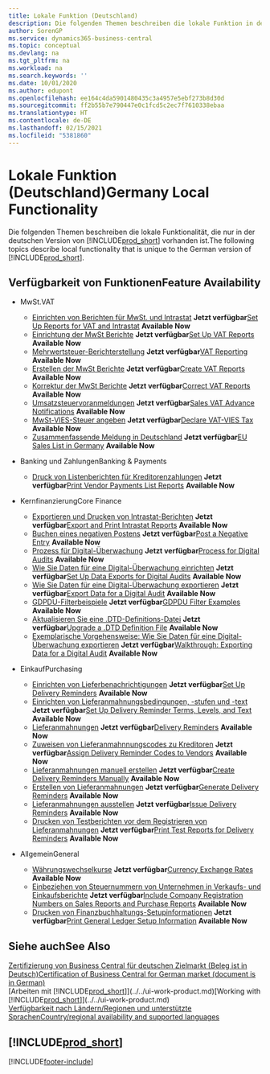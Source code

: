 ```yaml
---
title: Lokale Funktion (Deutschland)
description: Die folgenden Themen beschreiben die lokale Funktion in der deutschen Version von Business Central.
author: SorenGP
ms.service: dynamics365-business-central
ms.topic: conceptual
ms.devlang: na
ms.tgt_pltfrm: na
ms.workload: na
ms.search.keywords: ''
ms.date: 10/01/2020
ms.author: edupont
ms.openlocfilehash: ee164c4da5901480435c3a4957e5ebf273b8d30d
ms.sourcegitcommit: ff2b55b7e790447e0c1fcd5c2ec7f7610338ebaa
ms.translationtype: HT
ms.contentlocale: de-DE
ms.lasthandoff: 02/15/2021
ms.locfileid: "5381860"
---
```

# <a name="germany-local-functionality"></a><span data-ttu-id="0f060-103">Lokale Funktion (Deutschland)</span><span class="sxs-lookup"><span data-stu-id="0f060-103">Germany Local Functionality</span></span>

<span data-ttu-id="0f060-104">Die folgenden Themen beschreiben die lokale Funktionalität, die nur in der deutschen Version von [!INCLUDE[prod_short](../../includes/prod_short.md)] vorhanden ist.</span><span class="sxs-lookup"><span data-stu-id="0f060-104">The following topics describe local functionality that is unique to the German version of [!INCLUDE[prod_short](../../includes/prod_short.md)].</span></span>  

## <a name="feature-availability"></a><span data-ttu-id="0f060-105">Verfügbarkeit von Funktionen</span><span class="sxs-lookup"><span data-stu-id="0f060-105">Feature Availability</span></span>

* <span data-ttu-id="0f060-106">MwSt.</span><span class="sxs-lookup"><span data-stu-id="0f060-106">VAT</span></span>
    * <span data-ttu-id="0f060-107">[Einrichten von Berichten für MwSt. und Intrastat](how-to-set-up-reports-for-vat-and-intrastat.md) **Jetzt verfügbar**</span><span class="sxs-lookup"><span data-stu-id="0f060-107">[Set Up Reports for VAT and Intrastat](how-to-set-up-reports-for-vat-and-intrastat.md) **Available Now**</span></span>
    * <span data-ttu-id="0f060-108">[Einrichtung der MwSt Berichte](how-to-set-up-vat-reports.md) **Jetzt verfügbar**</span><span class="sxs-lookup"><span data-stu-id="0f060-108">[Set Up VAT Reports](how-to-set-up-vat-reports.md) **Available Now**</span></span>
    * <span data-ttu-id="0f060-109">[Mehrwertsteuer-Berichterstellung](vat-reporting.md) **Jetzt verfügbar**</span><span class="sxs-lookup"><span data-stu-id="0f060-109">[VAT Reporting](vat-reporting.md) **Available Now**</span></span>
    * <span data-ttu-id="0f060-110">[Erstellen der MwSt Berichte](how-to-create-vat-reports.md) **Jetzt verfügbar**</span><span class="sxs-lookup"><span data-stu-id="0f060-110">[Create VAT Reports](how-to-create-vat-reports.md) **Available Now**</span></span>
    * <span data-ttu-id="0f060-111">[Korrektur der MwSt Berichte](how-to-correct-vat-reports.md) **Jetzt verfügbar**</span><span class="sxs-lookup"><span data-stu-id="0f060-111">[Correct VAT Reports](how-to-correct-vat-reports.md) **Available Now**</span></span>
    * <span data-ttu-id="0f060-112">[Umsatzsteuervoranmeldungen](how-to-set-up-and-export-sales-vat-advance-notifications.md) **Jetzt verfügbar**</span><span class="sxs-lookup"><span data-stu-id="0f060-112">[Sales VAT Advance Notifications](how-to-set-up-and-export-sales-vat-advance-notifications.md) **Available Now**</span></span>
    * <span data-ttu-id="0f060-113">[MwSt-VIES-Steuer angeben](how-to-declare-vat-vies-tax.md) **Jetzt verfügbar**</span><span class="sxs-lookup"><span data-stu-id="0f060-113">[Declare VAT-VIES Tax](how-to-declare-vat-vies-tax.md) **Available Now**</span></span>
    * <span data-ttu-id="0f060-114">[Zusammenfassende Meldung in Deutschland](eu-sales-list-in-germany.md) **Jetzt verfügbar**</span><span class="sxs-lookup"><span data-stu-id="0f060-114">[EU Sales List in Germany](eu-sales-list-in-germany.md) **Available Now**</span></span>

* <span data-ttu-id="0f060-115">Banking und Zahlungen</span><span class="sxs-lookup"><span data-stu-id="0f060-115">Banking & Payments</span></span>
    * <span data-ttu-id="0f060-116">[Druck von Listenberichten für Kreditorenzahlungen](how-to-print-vendor-payments-list-reports.md) **Jetzt verfügbar**</span><span class="sxs-lookup"><span data-stu-id="0f060-116">[Print Vendor Payments List Reports](how-to-print-vendor-payments-list-reports.md) **Available Now**</span></span>

* <span data-ttu-id="0f060-117">Kernfinanzierung</span><span class="sxs-lookup"><span data-stu-id="0f060-117">Core Finance</span></span>
    * <span data-ttu-id="0f060-118">[Exportieren und Drucken von Intrastat-Berichten](how-to-export-and-print-intrastat-reports.md) **Jetzt verfügbar**</span><span class="sxs-lookup"><span data-stu-id="0f060-118">[Export and Print Intrastat Reports](how-to-export-and-print-intrastat-reports.md) **Available Now**</span></span>
    * <span data-ttu-id="0f060-119">[Buchen eines negativen Postens](how-to-post-a-negative-entry.md) **Jetzt verfügbar**</span><span class="sxs-lookup"><span data-stu-id="0f060-119">[Post a Negative Entry](how-to-post-a-negative-entry.md) **Available Now**</span></span>
    * <span data-ttu-id="0f060-120">[Prozess für Digital-Überwachung](process-for-digital-audits.md) **Jetzt verfügbar**</span><span class="sxs-lookup"><span data-stu-id="0f060-120">[Process for Digital Audits](process-for-digital-audits.md) **Available Now**</span></span>
    * <span data-ttu-id="0f060-121">[Wie Sie Daten für eine Digital-Überwachung einrichten](how-to-set-up-data-exports-for-digital-audits.md) **Jetzt verfügbar**</span><span class="sxs-lookup"><span data-stu-id="0f060-121">[Set Up Data Exports for Digital Audits](how-to-set-up-data-exports-for-digital-audits.md) **Available Now**</span></span>
    * <span data-ttu-id="0f060-122">[Wie Sie Daten für eine Digital-Überwachung exportieren](how-to-export-data-for-a-digital-audit.md) **Jetzt verfügbar**</span><span class="sxs-lookup"><span data-stu-id="0f060-122">[Export Data for a Digital Audit](how-to-export-data-for-a-digital-audit.md) **Available Now**</span></span>
    * <span data-ttu-id="0f060-123">[GDPDU-Filterbeispiele](gdpdu-filter-examples.md) **Jetzt verfügbar**</span><span class="sxs-lookup"><span data-stu-id="0f060-123">[GDPDU Filter Examples](gdpdu-filter-examples.md) **Available Now**</span></span>
    * <span data-ttu-id="0f060-124">[Aktualisieren Sie eine .DTD-Definitions-Datei](how-to-upgrade-a-.dtd-definition-file.md) **Jetzt verfügbar**</span><span class="sxs-lookup"><span data-stu-id="0f060-124">[Upgrade a .DTD Definition File](how-to-upgrade-a-.dtd-definition-file.md) **Available Now**</span></span>
    * <span data-ttu-id="0f060-125">[Exemplarische Vorgehensweise: Wie Sie Daten für eine Digital-Überwachung exportieren](walkthrough-exporting-data-for-a-digital-audit.md) **Jetzt verfügbar**</span><span class="sxs-lookup"><span data-stu-id="0f060-125">[Walkthrough: Exporting Data for a Digital Audit](walkthrough-exporting-data-for-a-digital-audit.md) **Available Now**</span></span>

* <span data-ttu-id="0f060-126">Einkauf</span><span class="sxs-lookup"><span data-stu-id="0f060-126">Purchasing</span></span>
    * <span data-ttu-id="0f060-127">[Einrichten von Lieferbenachrichtigungen](how-to-set-up-delivery-reminders.md) **Jetzt verfügbar**</span><span class="sxs-lookup"><span data-stu-id="0f060-127">[Set Up Delivery Reminders](how-to-set-up-delivery-reminders.md) **Available Now**</span></span>
    * <span data-ttu-id="0f060-128">[Einrichten von Lieferanmahnungsbedingungen, -stufen und -text](how-to-set-up-delivery-reminder-terms-levels-and-text.md) **Jetzt verfügbar**</span><span class="sxs-lookup"><span data-stu-id="0f060-128">[Set Up Delivery Reminder Terms, Levels, and Text](how-to-set-up-delivery-reminder-terms-levels-and-text.md) **Available Now**</span></span>
    * <span data-ttu-id="0f060-129">[Lieferanmahnungen](delivery-reminders.md) **Jetzt verfügbar**</span><span class="sxs-lookup"><span data-stu-id="0f060-129">[Delivery Reminders](delivery-reminders.md) **Available Now**</span></span>
    * <span data-ttu-id="0f060-130">[Zuweisen von Lieferanmahnnungscodes zu Kreditoren](how-to-assign-delivery-reminder-codes-to-vendors.md) **Jetzt verfügbar**</span><span class="sxs-lookup"><span data-stu-id="0f060-130">[Assign Delivery Reminder Codes to Vendors](how-to-assign-delivery-reminder-codes-to-vendors.md) **Available Now**</span></span>
    * <span data-ttu-id="0f060-131">[Lieferanmahnungen manuell erstellen](how-to-create-delivery-reminders-manually.md) **Jetzt verfügbar**</span><span class="sxs-lookup"><span data-stu-id="0f060-131">[Create Delivery Reminders Manually](how-to-create-delivery-reminders-manually.md) **Available Now**</span></span>
    * <span data-ttu-id="0f060-132">[Erstellen von Lieferanmahnungen](how-to-generate-delivery-reminders.md) **Jetzt verfügbar**</span><span class="sxs-lookup"><span data-stu-id="0f060-132">[Generate Delivery Reminders](how-to-generate-delivery-reminders.md) **Available Now**</span></span>
    * <span data-ttu-id="0f060-133">[Lieferanmahnungen ausstellen](how-to-issue-delivery-reminders.md) **Jetzt verfügbar**</span><span class="sxs-lookup"><span data-stu-id="0f060-133">[Issue Delivery Reminders](how-to-issue-delivery-reminders.md) **Available Now**</span></span>
    * <span data-ttu-id="0f060-134">[Drucken von Testberichten vor dem Registrieren von Lieferanmahnungen](how-to-print-test-reports-for-delivery-reminders.md) **Jetzt verfügbar**</span><span class="sxs-lookup"><span data-stu-id="0f060-134">[Print Test Reports for Delivery Reminders](how-to-print-test-reports-for-delivery-reminders.md) **Available Now**</span></span>

* <span data-ttu-id="0f060-135">Allgemein</span><span class="sxs-lookup"><span data-stu-id="0f060-135">General</span></span>
    * <span data-ttu-id="0f060-136">[Währungswechselkurse](currency-exchange-rates.md) **Jetzt verfügbar**</span><span class="sxs-lookup"><span data-stu-id="0f060-136">[Currency Exchange Rates](currency-exchange-rates.md) **Available Now**</span></span>
    * <span data-ttu-id="0f060-137">[Einbeziehen von Steuernummern von Unternehmen in Verkaufs- und Einkaufsberichte](how-to-include-company-registration-numbers-on-sales-reports-and-purchase-reports.md) **Jetzt verfügbar**</span><span class="sxs-lookup"><span data-stu-id="0f060-137">[Include Company Registration Numbers on Sales Reports and Purchase Reports](how-to-include-company-registration-numbers-on-sales-reports-and-purchase-reports.md) **Available Now**</span></span>
    * <span data-ttu-id="0f060-138">[Drucken von Finanzbuchhaltungs-Setupinformationen](how-to-print-general-ledger-setup-information.md) **Jetzt verfügbar**</span><span class="sxs-lookup"><span data-stu-id="0f060-138">[Print General Ledger Setup Information](how-to-print-general-ledger-setup-information.md) **Available Now**</span></span>
## <a name="see-also"></a><span data-ttu-id="0f060-139">Siehe auch</span><span class="sxs-lookup"><span data-stu-id="0f060-139">See Also</span></span>

[<span data-ttu-id="0f060-140">Zertifizierung von Business Central für deutschen Zielmarkt (Beleg ist in Deutsch)</span><span class="sxs-lookup"><span data-stu-id="0f060-140">Certification of Business Central for German market (document is in German)</span></span>](https://go.microsoft.com/fwlink/?linkid=875256)  
<span data-ttu-id="0f060-141">[Arbeiten mit [!INCLUDE[prod_short](../../includes/prod_short.md)]](../../ui-work-product.md)</span><span class="sxs-lookup"><span data-stu-id="0f060-141">[Working with [!INCLUDE[prod_short](../../includes/prod_short.md)]](../../ui-work-product.md)</span></span>  
[<span data-ttu-id="0f060-142">Verfügbarkeit nach Ländern/Regionen und unterstützte Sprachen</span><span class="sxs-lookup"><span data-stu-id="0f060-142">Country/regional availability and supported languages</span></span>](/dynamics365/business-central/dev-itpro/compliance/apptest-countries-and-translations)  

## [!INCLUDE[prod_short](../../includes/free_trial_md.md)]  


[!INCLUDE[footer-include](../../includes/footer-banner.md)]